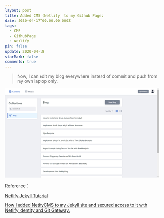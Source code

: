 ```yaml
---
layout: post
title: Added CMS (Netlify) to my Github Pages
date: 2020-04-17T00:00:00.000Z
tags:
  - CMS
  - GithubPage
  - Netlify
pin: false
update: 2020-04-18
starMark: false
comments: true
---
```

> Now, I can edit my blog everywhere instead of commit and push from my own laptop only.

![](/assets/uploads/scrnli_17_04_2020_18-01-12.png "Screen shot")

Reference：

[Netlify-Jekyll Tutorial](https://www.netlifycms.org/docs/jekyll/])

[How I added NetifyCMS to my Jekyll site and secured access to it with Netlify Identity and Git Gateway.](https://www.chrisanthropic.com/blog/2018/adding-netlifycms-to-jekyll-secure-with-netlify-identity-git-gateway/)